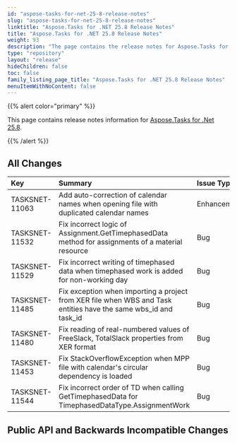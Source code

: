 ```yaml
---
id: "aspose-tasks-for-net-25-8-release-notes"
slug: "aspose-tasks-for-net-25-8-release-notes"
linktitle: "Aspose.Tasks for .NET 25.8 Release Notes"
title: "Aspose.Tasks for .NET 25.8 Release Notes"
weight: 93
description: "The page contains the release notes for Aspose.Tasks for .NET 25.8."
type: "repository"
layout: "release"
hideChildren: false
toc: false
family_listing_page_title: "Aspose.Tasks for .NET 25.8 Release Notes"
menuItemWithNoContent: false
---
```


{{% alert color="primary" %}} 

This page contains release notes information for [Aspose.Tasks for .Net 25.8](https://releases.aspose.com/tasks/net/new-releases/aspose.tasks-for-.net-25.8/).

{{% /alert %}}

## **All Changes**

|**Key**|**Summary**|**Issue Type**|
| :- | :- | :- |
| TASKSNET-11063 | Add auto-correction of calendar names when opening file with duplicated calendar names | Enhancement |
| TASKSNET-11532 | Fix incorrect logic of Assignment.GetTimephasedData method for assignments of a material resource | Bug |
| TASKSNET-11529 | Fix incorrect writing of timephased data when timephased work is added for non-working day | Bug |
| TASKSNET-11485 | Fix exception when importing a project from XER file when WBS and Task entities have the same wbs_id and task_id | Bug |
| TASKSNET-11480 | Fix reading of real-numbered values of FreeSlack, TotalSlack properties from XER format | Bug |
| TASKSNET-11453 | Fix StackOverflowException when MPP file with calendar's circular dependency is loaded | Bug |
| TASKSNET-11544 | Fix incorrect order of TD when calling GetTimephasedData for TimephasedDataType.AssignmentWork | Bug |

## **Public API and Backwards Incompatible Changes**
